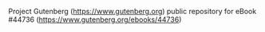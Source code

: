 Project Gutenberg (https://www.gutenberg.org) public repository for eBook #44736 (https://www.gutenberg.org/ebooks/44736)
